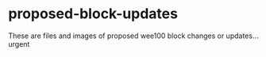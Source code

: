 # proposed-block-updates
These are files and images of proposed wee100 block changes or updates... urgent
